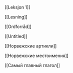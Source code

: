 [[Leksjon 1]]

[[Lesning]]

[[Ordforråd]]

[[Untitled]]

[[Норвежские артикли]]

[[Норвежские местоимения]]

[[Самый главный глагол]]
